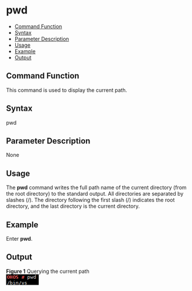 # pwd<a name="EN-US_TOPIC_0000001051690315"></a>

-   [Command Function](#section197737712267)
-   [Syntax](#section1544061016267)
-   [Parameter Description](#section599112120262)
-   [Usage](#section66901116152615)
-   [Example](#section7427181922612)
-   [Output](#section116313389418)

## Command Function<a name="section197737712267"></a>

This command is used to display the current path.

## Syntax<a name="section1544061016267"></a>

pwd

## Parameter Description<a name="section599112120262"></a>

None

## Usage<a name="section66901116152615"></a>

The  **pwd**  command writes the full path name of the current directory \(from the root directory\) to the standard output. All directories are separated by slashes \(/\). The directory following the first slash \(/\) indicates the root directory, and the last directory is the current directory.

## Example<a name="section7427181922612"></a>

Enter  **pwd**.

## Output<a name="section116313389418"></a>

**Figure  1**  Querying the current path<a name="fig1659412213529"></a>  
![](figures/querying-the-current-path.png "querying-the-current-path")

